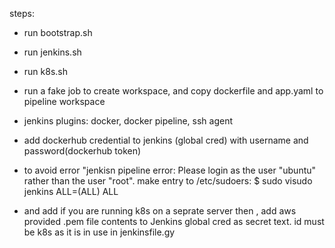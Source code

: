 steps:
-  run bootstrap.sh
-  run jenkins.sh
-  run k8s.sh
-  run a fake job to create workspace, and copy dockerfile and app.yaml to pipeline workspace
-  jenkins plugins:
docker, 
docker pipeline,
ssh agent

-  add dockerhub credential to jenkins (global cred) with username and password(dockerhub token)

-  to avoid error "jenkisn pipeline error: Please login as the user "ubuntu" rather than the user "root".
make entry to /etc/sudoers: 
$ sudo visudo
jenkins ALL=(ALL) ALL

- and add if you are running k8s on a seprate server then , add aws provided .pem file contents to Jenkins global cred as secret text. id must be k8s as it is in use in jenkinsfile.gy

